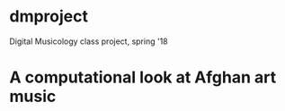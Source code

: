 # dmproject
Digital Musicology class project, spring '18

# A computational look at Afghan art music
